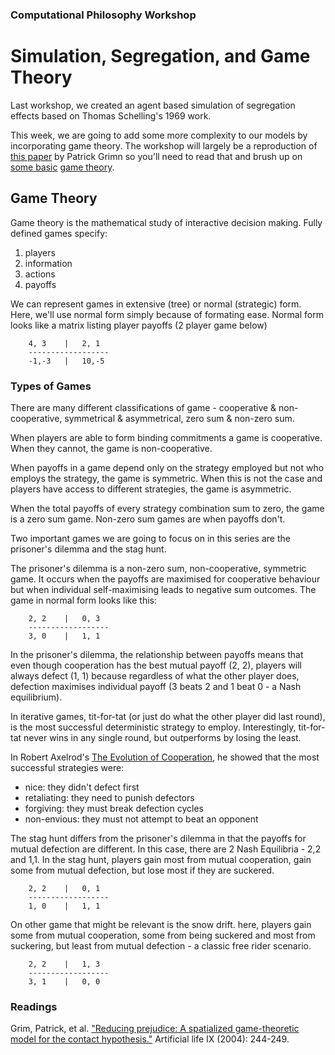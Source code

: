 ### Computational Philosophy Workshop

# Simulation, Segregation, and Game Theory

Last workshop, we created an agent based simulation of segregation effects based on Thomas Schelling's 1969 work.

This week, we are going to add some more complexity to our models by incorporating game theory.  The workshop will largely be a reproduction of [this paper][grim] by Patrick Grimn so you'll need to read that and brush up on [some basic][wiki] [game theory][sep].

## Game Theory

Game theory is the mathematical study of interactive decision making.  Fully defined games specify:

1. players
2. information
3. actions
4. payoffs

We can represent games in extensive (tree) or normal (strategic) form.  Here, we'll use normal form simply because of formating ease.  Normal form looks like a matrix listing player payoffs (2 player game below)


		4, 3	| 	2, 1
		------------------
		-1,-3	|	10,-5


### Types of Games

There are many different classifications of game - cooperative & non-cooperative, symmetrical & asymmetrical, zero sum & non-zero sum.

When players are able to form binding commitments a game is cooperative. When they cannot, the game is non-cooperative.

When payoffs in a game depend only on the strategy employed but not who employs the strategy, the game is symmetric.  When this is not the case and players have access to different strategies, the game is asymmetric. 

When the total payoffs of every strategy combination sum to zero, the game is a zero sum game.	Non-zero sum games are when payoffs don't.

Two important games we are going to focus on in this series are the prisoner's dilemma and the stag hunt.

The prisoner's dilemma is a non-zero sum, non-cooperative, symmetric game.  It occurs when the payoffs are maximised for cooperative behaviour but when individual self-maximising leads to negative sum outcomes.  The game in normal form looks like this:


		2, 2	| 	0, 3
		------------------
		3, 0	|	1, 1


In the prisoner's dilemma, the relationship between payoffs means that even though cooperation has the best mutual payoff (2, 2), players will always defect (1, 1) because regardless of what the other player does, defection maximises individual payoff (3 beats 2 and 1 beat 0 - a Nash equilibrium).

In iterative games, tit-for-tat (or just do what the other player did last round), is the most successful deterministic strategy to employ.  Interestingly, tit-for-tat never wins in any single round, but outperforms by losing the least.

In Robert Axelrod's [The Evolution of Cooperation](http://en.wikipedia.org/wiki/The_Evolution_of_Cooperation), he showed that the most successful strategies were:

- nice: they didn't defect first
- retaliating: they need to punish defectors
- forgiving: they must break defection cycles
- non-envious: they must not attempt to beat an opponent

The stag hunt differs from the prisoner's dilemma in that the payoffs for mutual defection are different.  In this case, there are 2 Nash Equilibria - 2,2 and 1,1.  In the stag hunt, players gain most from mutual cooperation, gain some from mutual defection, but lose most if they are suckered. 

	
		2, 2	| 	0, 1
		------------------
		1, 0	|	1, 1


On other game that might be relevant is the snow drift.  here, players gain some from mutual cooperation, some from being suckered and most from suckering, but least from mutual defection - a classic free rider scenario.


		2, 2	| 	1, 3
		------------------
		3, 1	|	0, 0


### Readings

Grim, Patrick, et al. ["Reducing prejudice: A spatialized game-theoretic model for the contact hypothesis."][grim] Artificial life IX (2004): 244-249.



[grim]: http://stanford.edu/~wbraynen/papers/ALife2004.pdf

[wiki]: http://en.wikipedia.org/wiki/Game_theory

[sep]: http://plato.stanford.edu/entries/game-theory/